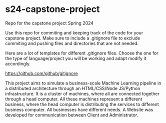 # s24-capstone-project
Repo for the capstone project Spring 2024

Use this repo for commiting and keeping track of the code for your capstone project.
Make sure to include a .gitignore file to exclude commiting and pushing files and directories that are not needed.

Here are a lot of templates for different .gitignore files. Choose the one for the type of language/project you will be working and adapt modify it accordingly.

https://github.com/github/gitignore

This project aims to simulate a business-scale Machine Learning pipeline in a distributed architecture through an HTML/CSS/Node JS/Python infrastructure. It is a cluster of machines, where all are connected together through a head computer. All these machines represent a different business, where the head computer is distributing the services to different business computer. All businesses have different needs. A Website was developed for communication between Client and Administrator.

